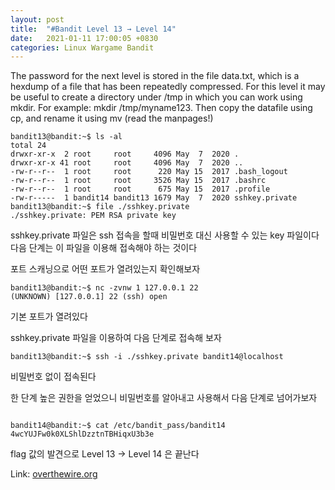 ```yaml
---
layout: post
title:  "#Bandit Level 13 → Level 14"
date:   2021-01-11 17:00:05 +0830
categories: Linux Wargame Bandit
---
```


The password for the next level is stored in the file data.txt, which is a hexdump of a file that has been repeatedly compressed. For this level it may be useful to create a directory under /tmp in which you can work using mkdir. For example: mkdir /tmp/myname123. Then copy the datafile using cp, and rename it using mv (read the manpages!)

```
bandit13@bandit:~$ ls -al
total 24
drwxr-xr-x  2 root     root     4096 May  7  2020 .
drwxr-xr-x 41 root     root     4096 May  7  2020 ..
-rw-r--r--  1 root     root      220 May 15  2017 .bash_logout
-rw-r--r--  1 root     root     3526 May 15  2017 .bashrc
-rw-r--r--  1 root     root      675 May 15  2017 .profile
-rw-r-----  1 bandit14 bandit13 1679 May  7  2020 sshkey.private
bandit13@bandit:~$ file ./sshkey.private 
./sshkey.private: PEM RSA private key
```
sshkey.private 파일은 ssh 접속을 할때 비밀번호 대신 사용할 수 있는 key 파일이다   
다음 단계는 이 파일을 이용해 접속해야 하는 것이다

포트 스캐닝으로 어떤 포트가 열려있는지 확인해보자
```
bandit13@bandit:~$ nc -zvnw 1 127.0.0.1 22
(UNKNOWN) [127.0.0.1] 22 (ssh) open
```
기본 포트가 열려있다

sshkey.private 파일을 이용하여 다음 단계로 접속해 보자
```
bandit13@bandit:~$ ssh -i ./sshkey.private bandit14@localhost
```
비밀번호 없이 접속된다

한 단계 높은 권한을 얻었으니 비밀번호를 알아내고 사용해서 다음 단계로 넘어가보자
```

bandit14@bandit:~$ cat /etc/bandit_pass/bandit14
4wcYUJFw0k0XLShlDzztnTBHiqxU3b3e
```

flag 값의 발견으로 Level 13 → Level 14 은 끝난다


Link: [overthewire.org](https://overthewire.org/wargames/bandit/bandit14.html)

